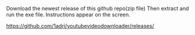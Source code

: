 Download the newest release of this github repo(zip file)
Then extract and run the exe file.
Instructions appear on the screen.

https://github.com/1adri/youtubevideodownloader/releases/
